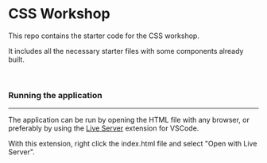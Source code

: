 # CSS Workshop

This repo contains the starter code for the CSS workshop.

It includes all the necessary starter files with some components already built.

<br>

### Running the application

---

The application can be run by opening the HTML file with any browser, or preferably by using the [Live Server](https://marketplace.visualstudio.com/items?itemName=ritwickdey.LiveServer) extension for VSCode.

With this extension, right click the index.html file and select "Open with Live Server".
